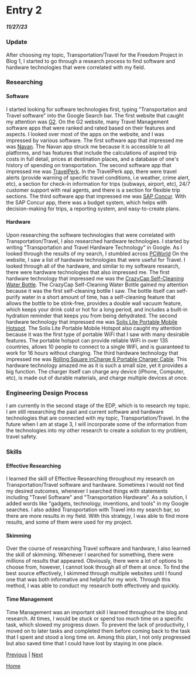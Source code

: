 # Entry 2
##### 11/27/23

### Update
After choosing my topic, Transportation/Travel for the Freedom Project in Blog 1, I started to go through a research process to find software and hardware technologies that were correlated with my field.

### Researching
#### Software
I started looking for software technologies first, typing "Transportation and Travel software" into the Google Search bar. The first website that caught my attention was [G2](https://www.g2.com/categories/travel-management). On the G2 website, many Travel Management software apps that were ranked and rated based on their features and aspects. I looked over most of the apps on the website, and I was impressed by various software. The first software app that impressed me was [Navan](https://navan.com/). The Navan app struck me because it is accessible to all platforms, and has features that include the calculations of aspired trip costs in full detail, prices at destination places, and a database of one's history of spending on transportation. The second software app that impressed me was [TravelPerk](https://www.travelperk.com/). In the TravelPerk app, there were travel alerts (provide warning of specific travel conditions, i.e weather, crime alert, etc), a section for check-in information for trips (subways, airport, etc), 24/7 customer support with real agents, and there is a section for flexible trip sections. The third software app that impressed me was [SAP Concur](https://www.concur.com/). With the SAP Concur app, there was a budget system, which helps with decision-making for trips, a reporting system, and easy-to-create plans. 

#### Hardware
Upon researching the software technologies that were correlated with Transportation/Travel, I also researched hardware technologies. I started by writing "Transportation and Travel Hardware Technology" in Google. As I looked through the results of my search, I stumbled across [PCWorld](https://www.pcworld.com/article/2000726/travel-gadgets-need-next-trip-or-vacation.html) On the website, I saw a list of hardware technologies that were useful for Travel. I looked through all of the hardware, and similar to my software research, there were hardware technologies that also impressed me. The first hardware technology that impressed me was the [CrazyCap Self-Cleaning Water Bottle](https://www.amazon.com/CrazyCap-Pro-Award-Winning-Self-Cleaning-Insulated/dp/B0B4BSYSPZ/?tag=pcworld02-20&asc_refurl=https%3A%2F%2Fwww.pcworld.com%2Farticle%2F2000726%2Ftravel-gadgets-need-next-trip-or-vacation.html&th=1). The CrazyCap Self-Cleaning Water Bottle gained my attention because it was the first self-cleaning bottle I saw. The bottle itself can self-purify water in a short amount of time, has a self-cleaning feature that allows the bottle to be stink-free, provides a double wall vacuum feature, which keeps your drink cold or hot for a long period, and includes a built-in hydration reminder that keeps you from being dehydrated. The second hardware technology that impressed me was [Solis Lite Portable Mobile Hotspot](https://www.amazon.com/Hotspot-Coverage-Connected-Devices-Technology/dp/B08YKB6VMN/?tag=pcworld02-20&asc_refurl=https://www.pcworld.com/article/2000726/travel-gadgets-need-next-trip-or-vacation.html). The Solis Lite Portable Mobile Hotspot also caught my attention because it was the first type of portable WiFi that I saw with many desirable features. The portable hotspot can provide reliable WiFi in over 135 countries, allows 10 people to connect to a single WiFi, and is guaranteed to work for 16 hours without charging. The third hardware technology that impressed me was [Rolling Square inCharge 6 Portable Charger Cable](https://www.amazon.com/inCharge-Six-One-Portable-Compatible/dp/B086WHBN3N/?tag=pcworld02-20&asc_refurl=https://www.pcworld.com/article/2000726/travel-gadgets-need-next-trip-or-vacation.html). This hardware technology amazed me as it is such a small size, yet it provides a big function. The charger itself can charge any device (iPhone, Computer, etc), is made out of durable materials, and charge multiple devices at once. 

### Engineering Design Process
I am currently in the second stage of the EDP, which is to research my topic. I am still researching the past and current software and hardware technologies that are connected with my topic, Transportation/Travel. In the future when I am at stage 3, I will incorporate some of the information from the technologies into my other research to create a solution to my problem, travel safety. 

### Skills

#### Effective Researching
I learned the skill of Effective Researching throughout my research on Transportation/Travel software and hardware. Sometimes I would not find my desired outcomes, whenever I searched things with statements including "Travel Software" and "Transportation Hardware". As a solution, I added words like "gadgets, technology, inventions, and tools" in my Google searches. I also added Transportation with Travel into my search bar, so there are more results in my field. With this strategy, I was able to find more results, and some of them were used for my project.

#### Skimming
Over the course of researching Travel software and hardware, I also learned the skill of skimming. Whenever I searched for something, there were millions of results that appeared. Obviously, there were a lot of options to choose from, however, I cannot look through all of them at once. To find the best source effectively, I skimmed through multiple websites until I found one that was both informative and helpful for my work. Through this method, I was able to conduct my research both effectively and quickly. 

#### Time Management
Time Management was an important skill I learned throughout the blog and research. At times, I would be stuck or spend too much time on a specific task, which slowed my progress down. To prevent the lack of productivity, I moved on to later tasks and completed them before coming back to the task that I spent and stood a long time on. Among this plan, I not only progressed but also saved time that I could have lost by staying in one place.  


[Previous](entry01.md) | [Next](entry03.md)

[Home](../README.md)
